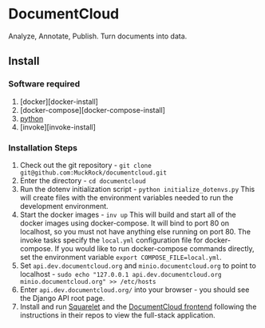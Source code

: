 # DocumentCloud

Analyze, Annotate, Publish. Turn documents into data.

## Install

### Software required

1. [docker][docker-install]
2. [docker-compose][docker-compose-install]
3. [python][python-install]
4. [invoke][invoke-install]

### Installation Steps

1. Check out the git repository - `git clone git@github.com:MuckRock/documentcloud.git`
2. Enter the directory - `cd documentcloud`
3. Run the dotenv initialization script - `python initialize_dotenvs.py`
   This will create files with the environment variables needed to run the development environment.
4. Start the docker images - `inv up`
   This will build and start all of the docker images using docker-compose. It will bind to port 80 on localhost, so you must not have anything else running on port 80. The invoke tasks specify the `local.yml` configuration file for docker-compose. If you would like to run docker-compose commands directly, set the environment variable `export COMPOSE_FILE=local.yml`.
5. Set `api.dev.documentcloud.org` and `minio.documentcloud.org` to point to localhost - `sudo echo "127.0.0.1 api.dev.documentcloud.org minio.documentcloud.org" >> /etc/hosts`
6. Enter `api.dev.documentcloud.org/` into your browser - you should see the Django API root page.
7. Install and run [Squarelet](https://github.com/muckrock/squarelet) and the [DocumentCloud frontend](https://github.com/muckrock/documentcloud-frontend) following the instructions in their repos to view the full-stack application.

[docker]: https://docs.docker.com/
[docker-compose]: https://docs.docker.com/compose/
[invoke]: http://www.pyinvoke.org/
[python-install]: https://www.python.org/downloads/

